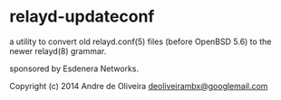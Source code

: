 relayd-updateconf
=================

a utility to convert old relayd.conf(5) files (before OpenBSD 5.6) to the newer
relayd(8) grammar.

sponsored by Esdenera Networks.

Copyright (c) 2014 Andre de Oliveira <deoliveirambx@googlemail.com>
